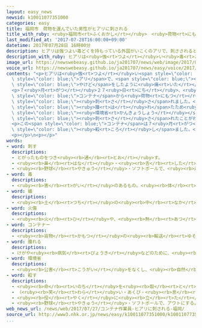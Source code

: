 ```yaml
---
layout: easy_news
newsid: k10011077351000
categories: easy
title: 福岡市　荷物を運んでいた男性がヒアリに刺される
title_with_ruby: <ruby>福岡市<rt>ふくおかし</rt></ruby>　<ruby>荷物<rt>にもつ</rt></ruby>を<ruby>運<rt>はこ</rt></ruby>んでいた<ruby>男性<rt>だんせい</rt></ruby>がヒアリに<ruby>刺<rt>さ</rt></ruby>される
last_modified_at: '2017-07-28T16:00:00+09:00'
datetime: 2017年07月28日 16時00分
description: ヒアリは強つよい毒どくを持もっている外国がいこくのアリで、刺さされるとやけどをしたように痛いたくなります。
description_with_ruby: ヒアリは<ruby>強<rt>つよ</rt></ruby>い<ruby>毒<rt>どく</rt></ruby>を<ruby>持<rt>も</rt></ruby>っている<ruby>外国<rt>がいこく</rt></ruby>のアリで、<ruby>刺<rt>さ</rt></ruby>されるとやけどをしたように<ruby>痛<rt>いた</rt></ruby>くなります。
image_url: https://newswebeasy.github.io/ja201707/news/web/image/2017/07/28/k10011077351000.jpg
voice_url: https://newswebeasy.github.io/ja201707/news/easy/voice/2017/07/28/k10011077351000.mp3
contents: "<p>ヒアリは<ruby>強<rt>つよ</rt></ruby>い<span style=\"color: blue;\"><ruby>毒<rt>どく</rt></ruby></span>を<ruby>持<rt>も</rt></ruby>っている<ruby>外国<rt>がいこく</rt></ruby>の<span\
  \ style=\"color: blue;\">アリ</span>で、<span style=\"color: blue;\"><ruby>刺<rt>さ</rt></ruby>さ</span>れると<span\
  \ style=\"color: blue;\">やけど</span>をしたように<ruby>痛<rt>いた</rt></ruby>くなります。<ruby>日本<rt>にっぽん</rt></ruby>では５<ruby>月<rt>がつ</rt></ruby>ごろから、<ruby>外国<rt>がいこく</rt></ruby>から<ruby>船<rt>ふね</rt></ruby>で<ruby>荷物<rt>にもつ</rt></ruby>が<ruby>着<rt>つ</rt></ruby>く<ruby>港<rt>みなと</rt></ruby>などでヒアリがたくさん<ruby>見<rt>み</rt></ruby>つかっています。</p>\n\
  <p>７<ruby>月<rt>がつ</rt></ruby>２７<ruby>日<rt>にち</rt></ruby>、<ruby>福岡市<rt>ふくおかし</rt></ruby>で<span\
  \ style=\"color: blue;\">コンテナ</span>から<ruby>荷物<rt>にもつ</rt></ruby>を<ruby>運<rt>はこ</rt></ruby>んでいた<ruby>男性<rt>だんせい</rt></ruby>がヒアリに<span\
  \ style=\"color: blue;\"><ruby>刺<rt>さ</rt></ruby>さ</span>れました。<ruby>周<rt>まわ</rt></ruby>りが<span\
  \ style=\"color: blue;\"><ruby>腫<rt>は</rt></ruby>れ</span>たため<ruby>病院<rt>びょういん</rt></ruby>に<ruby>行<rt>い</rt></ruby>きましたが、ひどいけがではありませんでした。<span\
  \ style=\"color: blue;\"><ruby>環境省<rt>かんきょうしょう</rt></ruby></span>によると、<ruby>日本<rt>にっぽん</rt></ruby>で<ruby>人<rt>ひと</rt></ruby>がヒアリに<span\
  \ style=\"color: blue;\"><ruby>刺<rt>さ</rt></ruby>さ</span>れたことがわかったのは<ruby>初<rt>はじ</rt></ruby>めてです。</p>\n\
  <p>この<span style=\"color: blue;\">コンテナ</span>は７<ruby>月<rt>がつ</rt></ruby><ruby>２４日<rt>にじゅうよっか</rt></ruby>に<ruby>中国<rt>ちゅうごく</rt></ruby>の<ruby>広東省<rt>かんとんしょう</rt></ruby>から<ruby>福岡市<rt>ふくおかし</rt></ruby>の<ruby>博多港<rt>はかたこう</rt></ruby>に<ruby>着<rt>つ</rt></ruby>きました。<ruby>中<rt>なか</rt></ruby>からヒアリが３０<ruby>匹<rt>ぴき</rt></ruby>ぐらい<ruby>見<rt>み</rt></ruby>つかりましたが、<ruby>福岡市<rt>ふくおかし</rt></ruby>は<ruby>全部<rt>ぜんぶ</rt></ruby><span\
  \ style=\"color: blue;\"><ruby>殺<rt>ころ</rt></ruby>し</span>ました。<ruby>博多港<rt>はかたこう</rt></ruby>では７<ruby>月<rt>がつ</rt></ruby>２１<ruby>日<rt>にち</rt></ruby>から１００<ruby>匹<rt>ぴき</rt></ruby><ruby>以上<rt>いじょう</rt></ruby>ヒアリが<ruby>見<rt>み</rt></ruby>つかっています。</p>\n\
  <p></p>\n<p></p>"
words:
- word: 刺す
  descriptions:
  - とがったものをつき<ruby><rb>通</rb><rt>とお</rt></ruby>す。
  - <ruby><rb>鼻</rb><rt>はな</rt></ruby>・<ruby><rb>舌</rb><rt>した</rt></ruby>・はだなどに、するどい<ruby><rb>刺激</rb><rt>しげき</rt></ruby>をあたえる。
  - <ruby><rb>野球</rb><rt>やきゅう</rt></ruby>・ソフトボールで、<ruby><rb>走者</rb><rt>そうしゃ</rt></ruby>にタッチして、アウトにする。
- word: 毒
  descriptions:
  - <ruby><rb>害</rb><rt>がい</rt></ruby>のあるもの。<ruby><rb>体</rb><rt>からだ</rt></ruby>や<ruby><rb>心</rb><rt>こころ</rt></ruby>を<ruby><rb>傷</rb><rt>きず</rt></ruby>つけるもの。
- word: 蟻
  descriptions:
  - <ruby><rb>土</rb><rt>つち</rt></ruby>の<ruby><rb>中</rb><rt>なか</rt></ruby>や、たおれた<ruby><rb>木</rb><rt>き</rt></ruby>の<ruby><rb>中</rb><rt>なか</rt></ruby>などに<ruby><rb>巣</rb><rt>す</rt></ruby>を<ruby><rb>作</rb><rt>つく</rt></ruby>る<ruby><rb>昆虫</rb><rt>こんちゅう</rt></ruby>。クロオオアリ・アミメアリなど<ruby><rb>種類</rb><rt>しゅるい</rt></ruby>が<ruby><rb>多</rb><rt>おお</rt></ruby>い。<ruby><rb>卵</rb><rt>たまご</rt></ruby>をうむ<ruby><rb>女王</rb><rt>じょおう</rt></ruby>アリを<ruby><rb>中心</rb><rt>ちゅうしん</rt></ruby>に、<ruby><rb>雄</rb><rt>おす</rt></ruby>アリと<ruby><rb>働</rb><rt>はたら</rt></ruby>きアリが<ruby><rb>集</rb><rt>あつ</rt></ruby>まって<ruby><rb>生活</rb><rt>せいかつ</rt></ruby>している。
- word: 火傷
  descriptions:
  - <ruby><rb>火</rb><rt>ひ</rt></ruby>や、<ruby><rb>熱</rb><rt>あつ</rt></ruby>いお<ruby><rb>湯</rb><rt>ゆ</rt></ruby>などにふれて、<ruby><rb>皮膚</rb><rt>ひふ</rt></ruby>がただれること。
- word: コンテナー
  descriptions:
  - <ruby><rb>貨物</rb><rt>かもつ</rt></ruby>の<ruby><rb>輸送</rb><rt>ゆそう</rt></ruby>に<ruby><rb>使</rb><rt>つか</rt></ruby>う<ruby><rb>大</rb><rt>おお</rt></ruby>きな<ruby><rb>箱</rb><rt>はこ</rt></ruby>。<ruby><rb>品物</rb><rt>しなもの</rt></ruby>を<ruby><rb>入</rb><rt>い</rt></ruby>れて、そのまま<ruby><rb>貨車</rb><rt>かしゃ</rt></ruby>やトラックで<ruby><rb>運</rb><rt>はこ</rt></ruby>ぶ。コンテナ。
- word: 腫れる
  descriptions:
  - けがや<ruby><rb>病気</rb><rt>びょうき</rt></ruby>などのために、<ruby><rb>皮膚</rb><rt>ひふ</rt></ruby>の<ruby><rb>一部</rb><rt>いちぶ</rt></ruby>がふくれ<ruby><rb>上</rb><rt>あ</rt></ruby>がる。
- word: 環境省
  descriptions:
  - <ruby><rb>公害</rb><rt>こうがい</rt></ruby>をなくし、<ruby><rb>自然</rb><rt>しぜん</rt></ruby>を<ruby><rb>守</rb><rt>まも</rt></ruby>る<ruby><rb>仕事</rb><rt>しごと</rt></ruby>をする<ruby><rb>国</rb><rt>くに</rt></ruby>の<ruby><rb>役所</rb><rt>やくしょ</rt></ruby>。
- word: 殺す
  descriptions:
  - <ruby><rb>命</rb><rt>いのち</rt></ruby>を<ruby><rb>取</rb><rt>と</rt></ruby>る。
  - （<ruby><rb>笑</rb><rt>わら</rt></ruby>い・あくび・<ruby><rb>息</rb><rt>いき</rt></ruby>などを）おさえて<ruby><rb>止</rb><rt>と</rt></ruby>める。
  - <ruby><rb>役</rb><rt>やく</rt></ruby>に<ruby><rb>立</rb><rt>た</rt></ruby>たなくする。
  - <ruby><rb>野球</rb><rt>やきゅう</rt></ruby>・ソフトボールで、アウトにする。
web_news_url: /news/web/2017/07/27/コンテナ作業員-ヒアリに刺される-福岡/
source_url: http://www3.nhk.or.jp/news/easy/k10011077351000/k10011077351000.html
...
```


